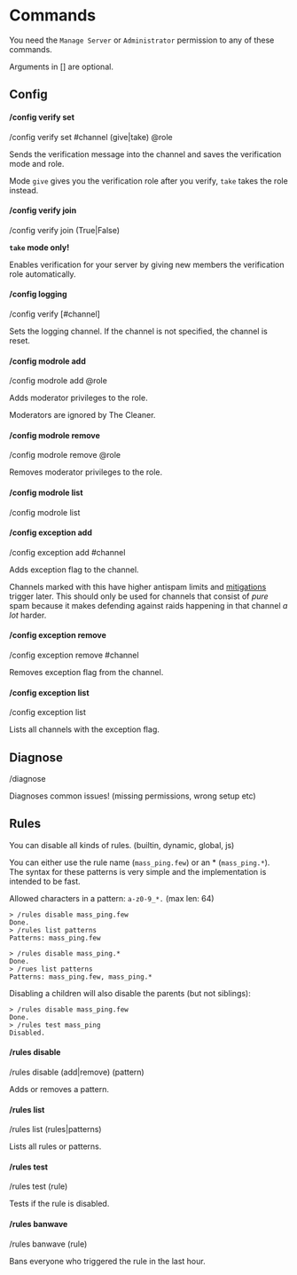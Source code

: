 
# Commands

You need the `Manage Server` or `Administrator` permission to any of these commands.

Arguments in [] are optional.


## Config

#### /config verify set

/config verify set #channel (give|take) @role

Sends the verification message into the channel and saves the verification mode and role.

Mode `give` gives you the verification role after you verify, `take` takes the role instead.


#### /config verify join

/config verify join (True|False)

**`take` mode only!**

Enables verification for your server by giving new members the verification role automatically.


#### /config logging

/config verify [#channel]

Sets the logging channel. If the channel is not specified, the channel is reset.


#### /config modrole add

/config modrole add @role

Adds moderator privileges to the role.

Moderators are ignored by The Cleaner.


#### /config modrole remove

/config modrole remove @role

Removes moderator privileges to the role.


#### /config modrole list

/config modrole list




#### /config exception add

/config exception add #channel

Adds exception flag to the channel.

Channels marked with this have higher antispam limits and [mitigations](mitigation.md) trigger later.
This should only be used for channels that consist of *pure* spam because it makes defending against raids happening in that channel *a lot* harder.


#### /config exception remove

/config exception remove #channel

Removes exception flag from the channel.


#### /config exception list

/config exception list

Lists all channels with the exception flag.


## Diagnose

/diagnose

Diagnoses common issues! (missing permissions, wrong setup etc)


## Rules

You can disable all kinds of rules. (builtin, dynamic, global, js)

You can either use the rule name (`mass_ping.few`) or an * (`mass_ping.*`).  
The syntax for these patterns is very simple and the implementation is intended to be fast.

Allowed characters in a pattern: `a-z0-9_*.` (max len: 64)

```plain
> /rules disable mass_ping.few
Done.
> /rules list patterns
Patterns: mass_ping.few

> /rules disable mass_ping.*
Done.
> /rues list patterns
Patterns: mass_ping.few, mass_ping.*
```

Disabling a children will also disable the parents (but not siblings):

```plain
> /rules disable mass_ping.few
Done.
> /rules test mass_ping
Disabled.
```


#### /rules disable

/rules disable (add|remove) (pattern)

Adds or removes a pattern.


#### /rules list

/rules list (rules|patterns)

Lists all rules or patterns.


#### /rules test

/rules test (rule)

Tests if the rule is disabled.


#### /rules banwave

/rules banwave (rule)

Bans everyone who triggered the rule in the last hour.

